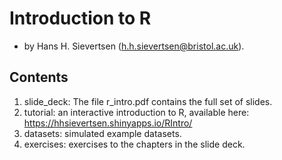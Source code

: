 # Introduction to R

- by Hans H. Sievertsen (h.h.sievertsen@bristol.ac.uk). 

## Contents

1. slide_deck: The file r_intro.pdf contains the full set of slides.
2. tutorial:  an interactive introduction to R, available here: https://hhsievertsen.shinyapps.io/RIntro/
3. datasets: simulated example datasets. 
4. exercises: exercises to the chapters in the slide deck. 

